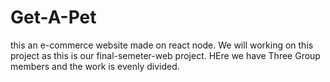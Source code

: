 # Get-A-Pet
this an e-commerce website made on react node. 
We will working on this project as this is our final-semeter-web project.
HEre we have Three Group members and the work is evenly divided.

